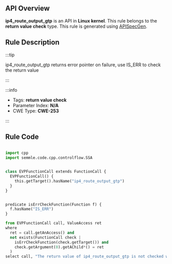 ---
---


## API Overview
**ip4_route_output_gtp** is an API in **Linux kernel**. This rule belongs to the **return value check** type. This rule is generated using [APISpecGen](../../tools/APISpecGen).
## Rule Description

:::tip

ip4_route_output_gtp returns error pointer on failure, use IS_ERR to check the return value

:::

:::info

- Tags: **return value check**
- Parameter Index: **N/A**
- CWE Type: **CWE-253**

:::

## Rule Code
```python

import cpp
import semmle.code.cpp.controlflow.SSA


class EVPFunctionCall extends FunctionCall {
  EVPFunctionCall() {
    this.getTarget().hasName("ip4_route_output_gtp")
  }
}


predicate isErrCheckFunction(Function f) {
  f.hasName("IS_ERR") 
}

from EVPFunctionCall call, ValueAccess ret
where
  ret = call.getAnAccess() and
  not exists(FunctionCall check |
    isErrCheckFunction(check.getTarget()) and
    check.getArgument(0).getAChild*() = ret
  )
select call, "The return value of ip4_route_output_gtp is not checked with IS_ERR."
    
```